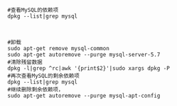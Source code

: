 ```
#查看MySQL的依赖项
dpkg --list|grep mysql

 

#卸载
sudo apt-get remove mysql-common
sudo apt-get autoremove --purge mysql-server-5.7
#清除残留数据
dpkg -l|grep ^rc|awk '{print$2}'|sudo xargs dpkg -P
#再次查看MySQL的剩余依赖项
dpkg --list|grep mysql
#继续删除剩余依赖项，
sudo apt-get autoremove --purge mysql-apt-config
```
<!--stackedit_data:
eyJoaXN0b3J5IjpbMTg1MDkwNjIzOV19
-->